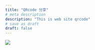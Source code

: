 ```yaml
---
title: "QRcode 分享"
# meta description
description: "This is web site qrcode"
# save as draft
draft: false
---
```


![](https://i.imgur.com/9UguV42.png)